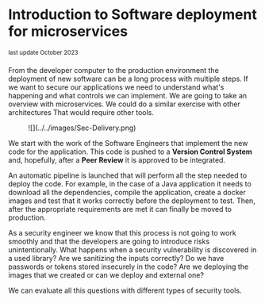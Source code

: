 # Introduction to Software deployment for microservices
<sup>last update October 2023</sup>

From the developer computer to the production environment the deployment of new software can be a long process with 
multiple steps. If we want to secure our applications we need to understand what's happening and what controls we can 
implement. We are going to take an overview with microservices. We could do a similar exercise with other architectures 
That would require other tools. 

<figure markdown>
  ![](../../images/Sec-Delivery.png)
  <figcaption></figcaption>
</figure>

We start with the work of the Software Engineers that implement the new code for the application. This code is pushed
to a **Version Control System** and, hopefully, after a **Peer Review** it is approved to be integrated. 



An automatic pipeline is launched that will perform all the step needed to deploy the code. For example, in the case of 
a Java application it needs to download all the dependencies, compile the application, create a docker images and test 
that it works correctly before the deployment to test. Then, after the appropriate requirements are met it can finally 
be moved to production.

As a security engineer we know that this process is not going to work smoothly and that the developers are going to 
introduce risks unintentionally. What happens when a security vulnerability is discovered in a used library? 
Are we sanitizing the inputs correctly? Do we have passwords or tokens stored insecurely in the code? Are we deploying 
the images that we created or can we deploy and external one?



We can evaluate all this questions with different types of security tools. 
